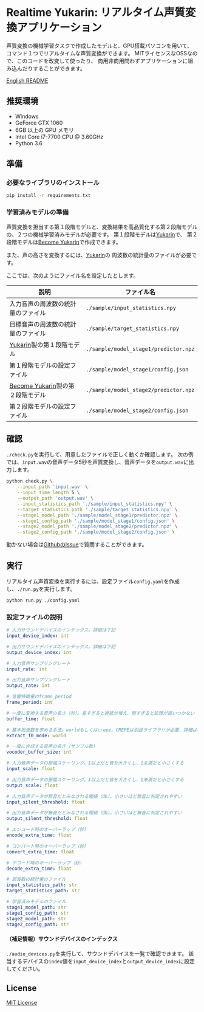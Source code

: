 # Realtime Yukarin: リアルタイム声質変換アプリケーション
声質変換の機械学習タスクで作成したモデルと、GPU搭載パソコンを用いて、
コマンド１つでリアルタイムな声質変換ができます。
MITライセンスなOSSなので、このコードを改変して使ったり、
商用非商用問わずアプリケーションに組み込んだりすることができます。

[English README](./README.md)

## 推奨環境
* Windows
* GeForce GTX 1060
* 6GB 以上の GPU メモリ
* Intel Core i7-7700 CPU @ 3.60GHz
* Python 3.6

## 準備
### 必要なライブラリのインストール
```bash
pip install -r requirements.txt
```

### 学習済みモデルの準備
声質変換を担当する第１段階モデルと、変換結果を高品質化する第２段階モデルの、２つの機械学習済みモデルが必要です。
第１段階モデルは[Yukarin](https://github.com/Hiroshiba/yukarin)で、
第２段階モデルは[Become Yukarin](https://github.com/Hiroshiba/become-yukarin)で作成できます。

また、声の高さを変換するには、[Yukarin](https://github.com/Hiroshiba/yukarin)の
周波数の統計量のファイルが必要です。

ここでは、次のようにファイル名を設定したとします。

|  説明  |  ファイル名  |
| ---- | ---- |
|  入力音声の周波数の統計量のファイル  |  `./sample/input_statistics.npy`  |
|  目標音声の周波数の統計量のファイル  |  `./sample/target_statistics.npy`  |
|  [Yukarin](https://github.com/Hiroshiba/yukarin)製の第１段階モデル  |  `./sample/model_stage1/predictor.npz`  |
|  第１段階モデルの設定ファイル  |  `./sample/model_stage1/config.json`  |
|  [Become Yukarin](https://github.com/Hiroshiba/become-yukarin)製の第２段階モデル  |  `./sample/model_stage2/predictor.npz`  |
|  第２段階モデルの設定ファイル  |  `./sample/model_stage2/config.json`  |

## 確認
`./check.py`を実行して、用意したファイルで正しく動くか確認します。
次の例では、`input.wav`の音声データ5秒を声質変換し、音声データを`output.wav`に出力します。

```bash
python check.py \
    --input_path 'input.wav' \
    --input_time_length 5 \
    --output_path 'output.wav' \
    --input_statistics_path './sample/input_statistics.npy' \
    --target_statistics_path './sample/target_statistics.npy' \
    --stage1_model_path './sample/model_stage1/predictor.npz' \
    --stage1_config_path './sample/model_stage1/config.json' \
    --stage2_model_path './sample/model_stage2/predictor.npz' \
    --stage2_config_path './sample/model_stage2/config.json' \

```

動かない場合は[GithubのIssue](https://github.com/Hiroshiba/realtime-yukarin/issues)で質問することができます。

## 実行
リアルタイム声質変換を実行するには、設定ファイル`config.yaml`を作成し、`./run.py`を実行します。

```bash
python run.py ./config.yaml
```

### 設定ファイルの説明
```yaml
# 入力サウンドデバイスのインデックス。詳細は下記
input_device_index: int

# 出力サウンドデバイスのインデックス。詳細は下記
output_device_index: int

# 入力音声サンプリングレート
input_rate: int

# 出力音声サンプリングレート
output_rate: int

# 音響特徴量のframe_period
frame_period: int

# 一度に変換する音声の長さ（秒）。長すぎると遅延が増え、短すぎると処理が追いつかない
buffer_time: float

# 基本周波数を求める手法。worldもしくはcrepe。CREPEは別途ライブラリが必要、詳細はrequirements.txt
extract_f0_mode: world

# 一度に合成する音声の長さ（サンプル数）
vocoder_buffer_size: int

# 入力音声データの振幅スケーリング。1以上だと音を大きくし、1未満だと小さくする
input_scale: float

# 出力音声データの振幅スケーリング。1以上だと音を大きくし、1未満だと小さくする
output_scale: float

# 入力音声データが無音だとみなされる閾値（db）。小さいほど無音に判定されやすい
input_silent_threshold: float

# 出力音声データが無音だとみなされる閾値（db）。小さいほど無音に判定されやすい
output_silent_threshold: float

# エンコード時のオーバーラップ（秒）
encode_extra_time: float

# コンバート時のオーバーラップ（秒）
convert_extra_time: float

# デコード時のオーバーラップ（秒）
decode_extra_time: float

# 周波数の統計量のファイル
input_statistics_path: str
target_statistics_path: str

# 学習済みモデルのファイル
stage1_model_path: str
stage1_config_path: str
stage2_model_path: str
stage2_config_path: str
```

#### （補足情報）サウンドデバイスのインデックス
`./audio_devices.py`を実行して、サウンドデバイスを一覧で確認できます。
該当するデバイスの`index`値を`input_device_index`と`output_device_index`に設定してください。

## License
[MIT License](./LICENSE)
